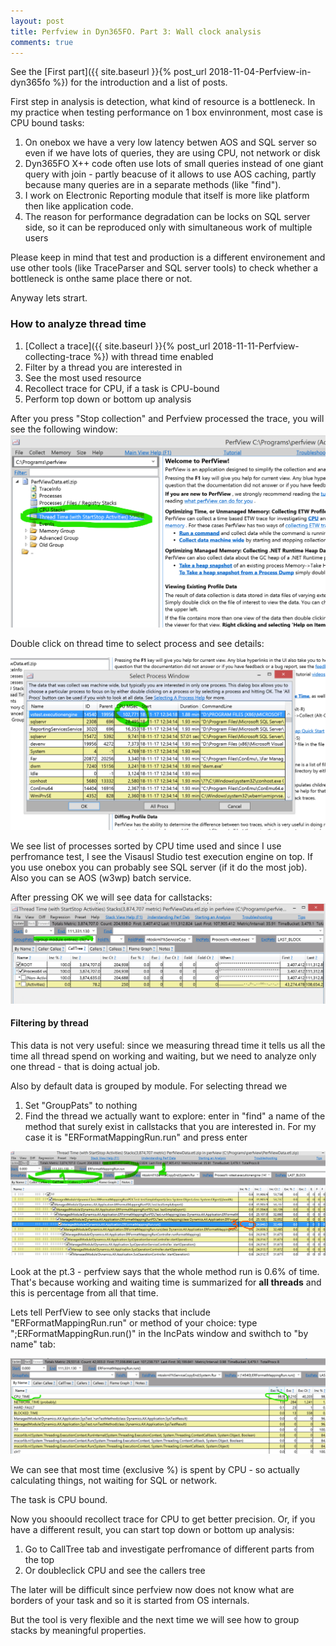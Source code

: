 ```yaml
---
layout: post
title: Perfview in Dyn365FO. Part 3: Wall clock analysis
comments: true
---
```


See the [First part]({{ site.baseurl }}{% post_url 2018-11-04-Perfview-in-dyn365fo %}) for the introduction and a list of posts.

First step in analysis is detection, what kind of resource is a bottleneck. In my practice when testing performance on 1 box envinronment, most case is CPU bound tasks:
  1. On onebox we have a very low latency betwen AOS and SQL server so even if we have lots of queries, they are using CPU, not network or disk
  2. Dyn365FO X++ code often use lots of small queries instead of one giant query with join - partly beacuse of it allows to use AOS caching, partly because many queries are in a separate methods (like "find").
  3. I work on Electronic Reporting module that itself is more like platform then like application code.
  4. The reason for performance degradation can be locks on SQL server side, so it can be reproduced only with simultaneous work of multiple users 

Please keep in mind that test and production is a different environement and use other tools (like TraceParser and SQL server tools) to check whether a bottleneck is onthe same place there or not.

Anyway lets strart.

### How to analyze thread time

1. [Collect a trace]({{ site.baseurl }}{% post_url 2018-11-11-Perfview-collecting-trace %}) with thread time enabled
2. Filter by a thread you are interested in
3. See the most used resource
4. Recollect trace for CPU, if a task is CPU-bound
4. Perform top down or bottom up analysis

After you press "Stop collection" and Perfview processed the trace, you will see the following window:
![Opening thread time view](/assets/perfview-selecting-threadtime.png)

Double click on thread time to select process and see details:

![Opening thread time view](/assets/perfview-selecting-process.png)

We see list of processes sorted by CPU time used and since I use perfromance test, I see the Visausl Studio test execution engine on top. If you use onebox you can probably see SQL server (if it do the most job). Also you can se AOS (w3wp) batch service. 

After pressing OK we will see data for callstacks:
![Initial thread time staks](/assets/perfview-initial-tt-stacks.png)

#### Filtering by thread

This data is not very useful: since we measuring thread time it tells us all the time all thread spend on working and waiting, but we need to analyze only one thread - that is doing actual job.

Also by default data is grouped by module. For selecting thread we 

   1. Set "GroupPats" to nothing
   2. Find the thread we actually want to explore: enter in "find" a name of the method that surely exist in callstacks that you are interested in. For my case it is "ERFormatMappingRun.run" and press enter

   ![Found and ungrouped](/assets/perfview-found-and-ungrouped.png)

   Look at the pt.3 - perfview says that the whole method run is 0.6% of time. That's because working and waiting time is summarized for **all threads** and this is percentage from all that time.

   Lets tell PerfView to see only  stacks that include "ERFormatMappingRun.run" or method of your choice: type ";ERFormatMappingRun.run()" in the IncPats window and swithch to "by name" tab:

![By name and cpu](/assets/perfview-by-name.png)

We can see that most time (exclusive %) is spent by CPU - so actually calculating things, not waiting for SQL or network.

The task is CPU bound.

Now you shoould recollect trace for CPU to get better precision. Or, if you have a different result, you can start top down or bottom up analysis:
  1. Go to CallTree tab and investigate perfromance of different parts from the top
  2. Or doubleclick CPU and see the callers tree

  The later will be difficult since perfview now does not know what are  borders of your task and so it is started from OS internals.

  But the tool is very flexible and the next time we will see how to group stacks by meaningful properties.





